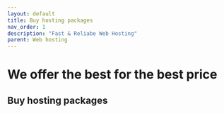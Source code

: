 ```yaml
---
layout: default
title: Buy hosting packages
nav_order: 1
description: "Fast & Reliabe Web Hosting"
parent: Web hosting
---
```


# We offer the best for the best price

## Buy hosting packages
